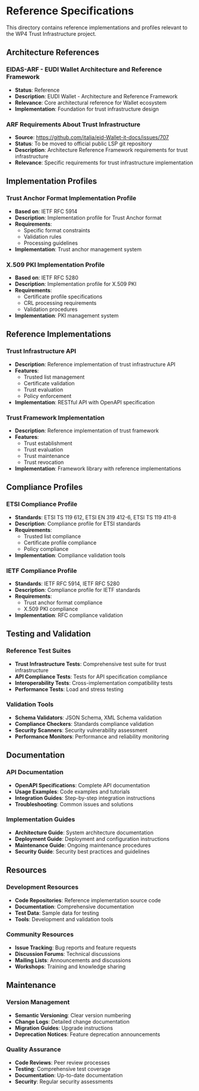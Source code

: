 # Reference Specifications

This directory contains reference implementations and profiles relevant to the WP4 Trust Infrastructure project.

## Architecture References

### EIDAS-ARF - EUDI Wallet Architecture and Reference Framework
- **Status**: Reference
- **Description**: EUDI Wallet - Architecture and Reference Framework
- **Relevance**: Core architectural reference for Wallet ecosystem
- **Implementation**: Foundation for trust infrastructure design

### ARF Requirements About Trust Infrastructure
- **Source**: https://github.com/italia/eid-Wallet-it-docs/issues/707
- **Status**: To be moved to official public LSP git repository
- **Description**: Architecture Reference Framework requirements for trust infrastructure
- **Relevance**: Specific requirements for trust infrastructure implementation

## Implementation Profiles

### Trust Anchor Format Implementation Profile
- **Based on**: IETF RFC 5914
- **Description**: Implementation profile for Trust Anchor format
- **Requirements**: 
  - Specific format constraints
  - Validation rules
  - Processing guidelines
- **Implementation**: Trust anchor management system

### X.509 PKI Implementation Profile
- **Based on**: IETF RFC 5280
- **Description**: Implementation profile for X.509 PKI
- **Requirements**:
  - Certificate profile specifications
  - CRL processing requirements
  - Validation procedures
- **Implementation**: PKI management system

## Reference Implementations

### Trust Infrastructure API
- **Description**: Reference implementation of trust infrastructure API
- **Features**:
  - Trusted list management
  - Certificate validation
  - Trust evaluation
  - Policy enforcement
- **Implementation**: RESTful API with OpenAPI specification

### Trust Framework Implementation
- **Description**: Reference implementation of trust framework
- **Features**:
  - Trust establishment
  - Trust evaluation
  - Trust maintenance
  - Trust revocation
- **Implementation**: Framework library with reference implementations

## Compliance Profiles

### ETSI Compliance Profile
- **Standards**: ETSI TS 119 612, ETSI EN 319 412-6, ETSI TS 119 411-8
- **Description**: Compliance profile for ETSI standards
- **Requirements**:
  - Trusted list compliance
  - Certificate profile compliance
  - Policy compliance
- **Implementation**: Compliance validation tools

### IETF Compliance Profile
- **Standards**: IETF RFC 5914, IETF RFC 5280
- **Description**: Compliance profile for IETF standards
- **Requirements**:
  - Trust anchor format compliance
  - X.509 PKI compliance
- **Implementation**: RFC compliance validation

## Testing and Validation

### Reference Test Suites
- **Trust Infrastructure Tests**: Comprehensive test suite for trust infrastructure
- **API Compliance Tests**: Tests for API specification compliance
- **Interoperability Tests**: Cross-implementation compatibility tests
- **Performance Tests**: Load and stress testing

### Validation Tools
- **Schema Validators**: JSON Schema, XML Schema validation
- **Compliance Checkers**: Standards compliance validation
- **Security Scanners**: Security vulnerability assessment
- **Performance Monitors**: Performance and reliability monitoring

## Documentation

### API Documentation
- **OpenAPI Specifications**: Complete API documentation
- **Usage Examples**: Code examples and tutorials
- **Integration Guides**: Step-by-step integration instructions
- **Troubleshooting**: Common issues and solutions

### Implementation Guides
- **Architecture Guide**: System architecture documentation
- **Deployment Guide**: Deployment and configuration instructions
- **Maintenance Guide**: Ongoing maintenance procedures
- **Security Guide**: Security best practices and guidelines

## Resources

### Development Resources
- **Code Repositories**: Reference implementation source code
- **Documentation**: Comprehensive documentation
- **Test Data**: Sample data for testing
- **Tools**: Development and validation tools

### Community Resources
- **Issue Tracking**: Bug reports and feature requests
- **Discussion Forums**: Technical discussions
- **Mailing Lists**: Announcements and discussions
- **Workshops**: Training and knowledge sharing

## Maintenance

### Version Management
- **Semantic Versioning**: Clear version numbering
- **Change Logs**: Detailed change documentation
- **Migration Guides**: Upgrade instructions
- **Deprecation Notices**: Feature deprecation announcements

### Quality Assurance
- **Code Reviews**: Peer review processes
- **Testing**: Comprehensive test coverage
- **Documentation**: Up-to-date documentation
- **Security**: Regular security assessments
